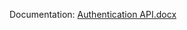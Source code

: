 
Documentation: [Authentication API.docx](https://github.com/jayan36-asp/OAuthAPI/files/15452735/Authentication.API.docx)
